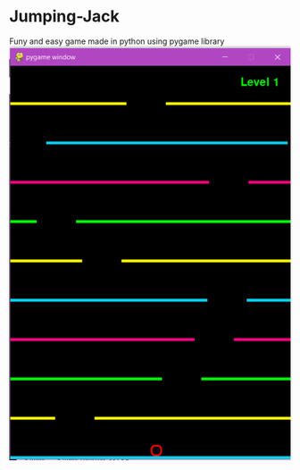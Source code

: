 # Jumping-Jack
Funy and easy game made in python using pygame library
!["Image of game"](https://github.com/LukaBujosevic10/Jumping-Jack/blob/main/Screenshot%20(31).png)
